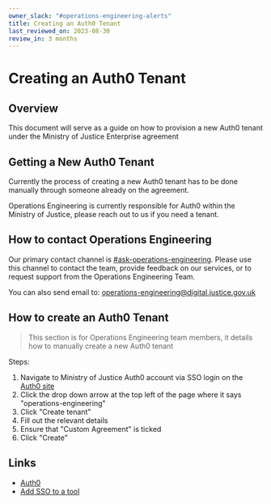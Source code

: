 ```yaml
---
owner_slack: "#operations-engineering-alerts"
title: Creating an Auth0 Tenant
last_reviewed_on: 2023-08-30
review_in: 3 months
---
```


# Creating an Auth0 Tenant

## Overview

This document will serve as a guide on how to provision a new Auth0 tenant under the Ministry of Justice Enterprise agreement

## Getting a New Auth0 Tenant

Currently the process of creating a new Auth0 tenant has to be done manually through someone already on the agreement.

Operations Engineering is currently responsible for Auth0 within the Ministry of Justice, please reach out to us if you need a tenant.

## How to contact Operations Engineering

Our primary contact channel is [#ask-operations-engineering](https://mojdt.slack.com/archives/C01BUKJSZD4). Please use this channel to contact the team, provide feedback on our services, or to request support from the Operations Engineering Team.

You can also send email to: <operations-engineering@digital.justice.gov.uk>

## How to create an Auth0 Tenant

> This section is for Operations Engineering team members, it details how to manually create a new Auth0 tenant

Steps:

1. Navigate to Ministry of Justice Auth0 account via SSO login on the [Auth0 site](https://auth0.com/)
2. Click the drop down arrow at the top left of the page where it says "operations-engineering"
3. Click "Create tenant"
4. Fill out the relevant details
5. Ensure that "Custom Agreement" is ticked
6. Click "Create"

## Links

- [Auth0](https://auth0.com/)
- [Add SSO to a tool](https://runbooks.operations-engineering.service.justice.gov.uk/documentation/services/sso/add-sso-to-tool.html)
